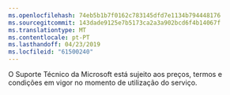 ```yaml
---
ms.openlocfilehash: 74eb5b1b7f0162c783145dfd7e1134b794448176
ms.sourcegitcommit: 143dade9125e7b5173ca2a3a902bcd6f4b14067f
ms.translationtype: MT
ms.contentlocale: pt-PT
ms.lasthandoff: 04/23/2019
ms.locfileid: "61500240"
---
```

O Suporte Técnico da Microsoft está sujeito aos preços, termos e condições em vigor no momento de utilização do serviço.